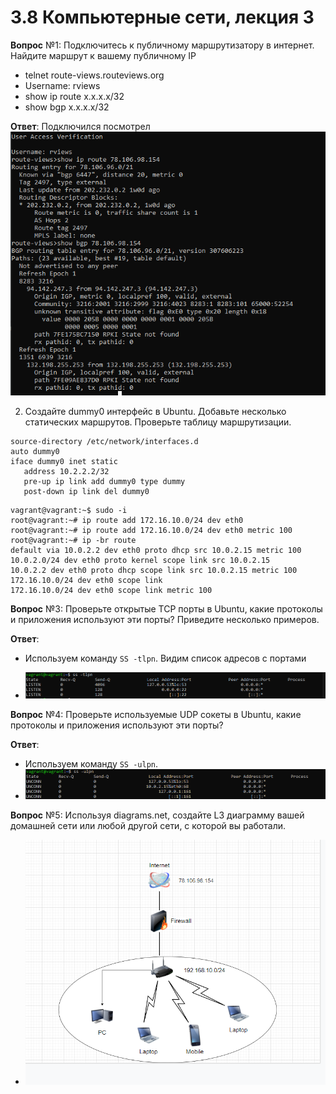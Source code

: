 # 3.8 Компьютерные сети, лекция 3

**Вопрос** №1: Подключитесь к публичному маршрутизатору в интернет. Найдите маршрут к вашему публичному IP

* telnet route-views.routeviews.org
* Username: rviews
* show ip route x.x.x.x/32
* show bgp x.x.x.x/32
 
**Ответ**: Подключился посмотрел ![img.png](img.png)

 2. Создайте dummy0 интерфейс в Ubuntu. Добавьте несколько статических маршрутов. Проверьте таблицу маршрутизации.
 ```
 source-directory /etc/network/interfaces.d
auto dummy0
iface dummy0 inet static
    address 10.2.2.2/32
    pre-up ip link add dummy0 type dummy
    post-down ip link del dummy0
```
```
vagrant@vagrant:~$ sudo -i
root@vagrant:~# ip route add 172.16.10.0/24 dev eth0
root@vagrant:~# ip route add 172.16.10.0/24 dev eth0 metric 100
root@vagrant:~# ip -br route
default via 10.0.2.2 dev eth0 proto dhcp src 10.0.2.15 metric 100
10.0.2.0/24 dev eth0 proto kernel scope link src 10.0.2.15
10.0.2.2 dev eth0 proto dhcp scope link src 10.0.2.15 metric 100
172.16.10.0/24 dev eth0 scope link
172.16.10.0/24 dev eth0 scope link metric 100
```

**Вопрос** №3: Проверьте открытые TCP порты в Ubuntu, какие протоколы и приложения используют эти порты? Приведите несколько примеров.

**Ответ**:

* Используем команду `SS -tlpn`. Видим список адресов с портами 

* ![img_5.png](img_5.png)

**Вопрос** №4: Проверьте используемые UDP сокеты в Ubuntu, какие протоколы и приложения используют эти порты?

**Ответ**: 

* Используем команду `SS -ulpn`. 
* ![img_6.png](img_6.png)

**Вопрос** №5: Используя diagrams.net, создайте L3 диаграмму вашей домашней сети или любой другой сети, с которой вы работали.

* ![img_1.png](img_1.png)


